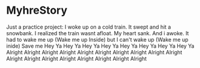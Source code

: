 # MyhreStory
Just a practice project:
I woke up on a cold train. 
It swept and hit a snowbank.
I realized the train wasnt afloat.
My heart sank.
And i awoke.
It had to wake me up
(Wake me up Inside)
but I can't wake up
(Wake me up inide)
Save me
Hey Ya
Hey Ya
Hey Ya
Hey Ya
Hey Ya
Hey Ya
Hey Ya
Hey Ya
Alright Alright Alright Alright Alright Alright Alright Alright Alright Alright Alright Alright Alright Alright Alright Alright Alright Alright 
